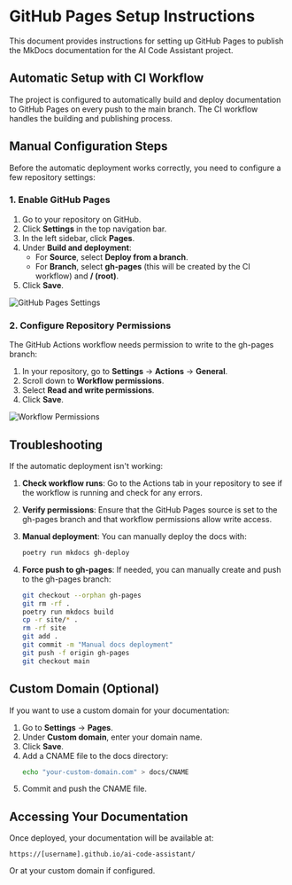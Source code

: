 # GitHub Pages Setup Instructions

This document provides instructions for setting up GitHub Pages to publish the MkDocs documentation for the AI Code Assistant project.

## Automatic Setup with CI Workflow

The project is configured to automatically build and deploy documentation to GitHub Pages on every push to the main branch. The CI workflow handles the building and publishing process.

## Manual Configuration Steps

Before the automatic deployment works correctly, you need to configure a few repository settings:

### 1. Enable GitHub Pages

1. Go to your repository on GitHub.
2. Click **Settings** in the top navigation bar.
3. In the left sidebar, click **Pages**.
4. Under **Build and deployment**:
   - For **Source**, select **Deploy from a branch**.
   - For **Branch**, select **gh-pages** (this will be created by the CI workflow) and **/ (root)**.
5. Click **Save**.

![GitHub Pages Settings](https://docs.github.com/assets/cb-97800/mw-1440/images/help/pages/publishing-source-drop-down.webp)

### 2. Configure Repository Permissions

The GitHub Actions workflow needs permission to write to the gh-pages branch:

1. In your repository, go to **Settings** → **Actions** → **General**.
2. Scroll down to **Workflow permissions**.
3. Select **Read and write permissions**.
4. Click **Save**.

![Workflow Permissions](https://docs.github.com/assets/cb-309762/mw-1440/images/help/actions/workflow-permissions-repository.webp)

## Troubleshooting

If the automatic deployment isn't working:

1. **Check workflow runs**: Go to the Actions tab in your repository to see if the workflow is running and check for any errors.

2. **Verify permissions**: Ensure that the GitHub Pages source is set to the gh-pages branch and that workflow permissions allow write access.

3. **Manual deployment**: You can manually deploy the docs with:

   ```bash
   poetry run mkdocs gh-deploy
   ```

4. **Force push to gh-pages**: If needed, you can manually create and push to the gh-pages branch:
   ```bash
   git checkout --orphan gh-pages
   git rm -rf .
   poetry run mkdocs build
   cp -r site/* .
   rm -rf site
   git add .
   git commit -m "Manual docs deployment"
   git push -f origin gh-pages
   git checkout main
   ```

## Custom Domain (Optional)

If you want to use a custom domain for your documentation:

1. Go to **Settings** → **Pages**.
2. Under **Custom domain**, enter your domain name.
3. Click **Save**.
4. Add a CNAME file to the docs directory:
   ```bash
   echo "your-custom-domain.com" > docs/CNAME
   ```
5. Commit and push the CNAME file.

## Accessing Your Documentation

Once deployed, your documentation will be available at:

`https://[username].github.io/ai-code-assistant/`

Or at your custom domain if configured.
